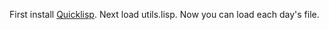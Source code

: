 First install [Quicklisp](https://www.quicklisp.org/beta/).
Next load utils.lisp.
Now you can load each day's file.
